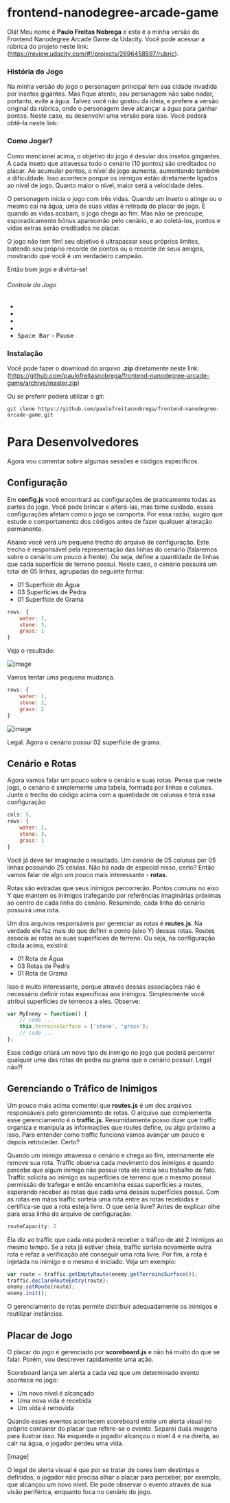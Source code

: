# frontend-nanodegree-arcade-game
Olá! Meu nome é **Paulo Freitas Nobrega** e esta é a minha versão do Frontend Nanodegree Arcade Game da Udacity. Você pode acessar a rúbrica do projeto neste link: (https://review.udacity.com/#!/projects/2696458597/rubric).

### História do Jogo
Na minha versão do jogo o personagem principal tem sua cidade invadida por insetos gigantes. Mas fique atento, seu personagem não sabe nadar, portanto, evite a água. Talvez você não gostou da ideia, e prefere a versão original da rúbrica, onde o personagem deve alcançar a água para ganhar pontos. Neste caso, eu desenvolvi uma versão para isso. Você poderá obtê-la neste link:

### Como Jogar?
Como mencionei acima, o objetivo do jogo é desviar dos insetos gingantes. A cada inseto que atravessa todo o cenário (10 pontos) são creditados no placar. Ao acumular pontos, o nível de jogo aumenta, aumentando também a dificuldade. Isso acontece porque os inimigos estão diretamente ligados ao nível de jogo. Quanto maior o nível, maior será a velocidade deles.

O personagem inicia o jogo com três vidas. Quando um inseto o atinge ou o mesmo cai na água, uma de suas vidas é retirada do placar do jogo. E quando as vidas acabam, o jogo chega ao fim. Mas não se preocupe, esporadicamente bônus aparecerão pelo cenário, e ao coletá-los, pontos e vidas extras serão creditados no placar.

O jogo não tem fim! seu objetivo é ultrapassar seus próprios limites, batendo seu próprio recorde de pontos ou o recorde de seus amigos, mostrando que você é um verdadeiro campeão.

Então bom jogo e divirta-se!

###### Controle do Jogo
- <kbd><up></kbd>
- <kbd><right></kbd>
- <kbd><down></kbd>
- <kbd><left></kbd>
- <kbd>Space Bar</kbd> - Pause

### Instalação
Você pode fazer o download do arquivo **.zip** diretamente neste link: (https://github.com/paulofreitasnobrega/frontend-nanodegree-arcade-game/archive/master.zip)

Ou se preferir poderá utilizar o git:

```git
git clone https://github.com/paulofreitasnobrega/frontend-nanodegree-arcade-game.git
```
# Para Desenvolvedores
Agora vou comentar sobre algumas sessões e códigos específicos.

## Configuração
Em **config.js** você encontrará as configurações de praticamente todas as partes do jogo. Você pode brincar e alterá-las, mas tome cuidado, essas configurações afetam como o jogo se comporta. Por essa razão, sugiro que estude o comportamento dos códigos antes de fazer qualquer alteração permanente.

Abaixo você verá um pequeno trecho do arquivo de configuração. Este trecho é responsável pela representação das linhas do cenário (falaremos sobre o cenário um pouco à frente). Ou seja, define a quantidade de linhas que cada superfície de terreno possui. Neste caso, o cenário possuirá um total de 05 linhas, agrupadas da seguinte forma:

- 01 Superfície de Água
- 03 Superfícies de Pedra
- 01 Superfície de Grama

```javascript
rows: {
    water: 1,
    stone: 3,
    grass: 1
}
```

Veja o resultado:

![image](images/readme/0001.jpg)

Vamos tentar uma pequena mudança.

```javascript
rows: {
    water: 1,
    stone: 2,
    grass: 2
}
```

![image](images/readme/0002.jpg)

Legal. Agora o cenário possui 02 superfície de grama.

## Cenário e Rotas
Agora vamos falar um pouco sobre o cenário e suas rotas. Pense que neste jogo, o cenário é simplemente uma tabela, formada por linhas e colunas. Junte o trecho do código acima com a quantidade de colunas e terá essa configuração:

```javascript
cols: 5,
rows: {
    water: 1,
    stone: 3,
    grass: 1
}
```
Você já deve ter imaginado o resultado. Um cenário de 05 colunas por 05 linhas possuindo 25 células. Não há nada de especial nisso, certo? Então vamos falar de algo um pouco mais interessante - **rotas**.

Rotas são estradas que seus inimigos percorrerão. Pontos comuns no eixo Y que mantem os inimigos trafegando por referências imaginárias próximas ao centro de cada linha do cenário. Resumindo, cada linha do cenário possuirá uma rota.

Um dos arquivos responsáveis por gerenciar as rotas é **routes.js**. Na verdade ele faz mais do que definir o ponto (eixo Y) dessas rotas. Routes associa as rotas as suas superfícies de terreno. Ou seja, na configuração citada acima, existirá:

- 01 Rota de Água
- 03 Rotas de Pedra
- 01 Rota de Grama

Isso é muito interessante, porque através dessas associações não é necessário definir rotas específicas aos inimigos. Simplesmente você atribui superfícies de terrenos a eles. Observe:

```javascript
var MyEnemy = function() {
    // code ...
    this.terrainsSurface = ['stone', 'grass'];
    // code ...
};
```
Esse código criará um novo tipo de inimigo no jogo que poderá percorrer qualquer uma das rotas de pedra ou grama que o cenário possuir. Legal não?!

## Gerenciando o Tráfico de Inimigos
Um pouco mais acima comentei que **routes.js** é um dos arquivos responsáveis pelo gerenciamento de rotas. O arquivo que complementa esse gerenciamento é o **traffic.js**. Resumidamente posso dizer que traffic organiza e manipula as informações que routes define, ou algo próximo a isso. Para entender como traffic funciona vamos avançar um pouco e depois retroceder. Certo?

Quando um inimigo atravessa o cenário e chega ao fim, internamente ele remove sua rota. Traffic observa cada movimento dos inimigos e quando percebe que algum inimigo não possui rota ele inicia seu trabalho de fato. Traffic solicita ao inimigo as superfícies de terreno que o mesmo possui permissão de trafegar e então encaminha essas superfícies a routes, esperando receber as rotas que cada uma dessas superfícies possui. Com as rotas em mãos traffic sorteia uma rota entre as rotas recebidas e certifica-se que a rota esteja livre. O que seria livre? Antes de explicar olhe para essa linha do arquivo de configuração:

```javascript
routeCapacity: 2
```

Ela diz ao traffic que cada rota poderá receber o tráfico de até 2 inimigos ao mesmo tempo. Se a rota já estiver cheia, traffic sorteia novamente outra rota e refaz a verificação até conseguir uma rota livre. Por fim, a rota é injetada no inimigo e o mesmo é iniciado. Veja um exemplo:

```javascript
var route = traffic.getEmptyRoute(enemy.getTerrainsSurface());
traffic.declareRouteEntry(route);
enemy.setRoute(route);
enemy.init();
```

O gerenciamento de rotas permite distribuir adequadamente os inimigos e reutilizar instâncias.

## Placar de Jogo
O placar do jogo é gerenciado por **scoreboard.js** e não há muito do que se falar. Porém, vou descrever rapidamente uma ação.

Scoreboard lança um alerta a cada vez que um determinado evento acontece no jogo:

- Um novo nível é alcançado
- Uma nova vida é recebida
- Um vida é removida

Quando esses eventos acontecem scoreboard emite um alerta visual no próprio container do placar que refere-se o evento. Separei duas imagens para ilustrar isso. Na esquerda o jogador alcançou o nível 4 e na direita, ao cair na água, o jogador perdeu uma vida.

[image]

O legal do alerta visual é que por se tratar de cores bem destintas e definidas, o jogador não precisa olhar o placar para perceber, por exemplo, que alcançou um novo nível. Ele pode observar o evento através de sua visão periférica, enquanto foca no cenário do jogo.
